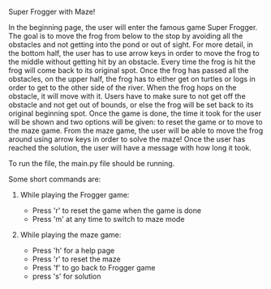 Super Frogger with Maze!

In the beginning page, the user will enter the famous game Super Frogger. The goal is to move the frog from below to the stop by avoiding all the obstacles and not getting into the pond or out of sight. For more detail, in the bottom half, the user has to use arrow keys in order to move the frog to the middle without getting hit by an obstacle. Every time the frog is hit the frog will come back to its original spot. Once the frog has passed all the obstacles, on the upper half, the frog has to either get on turtles or logs in order to get to the other side of the river. When the frog hops on the obstacle, it will move with it. Users have to make sure to not get off the obstacle and not get out of bounds, or else the frog will be set back to its original beginning spot. Once the game is done, the time it took for the user will be shown and two options will be given: to reset the game or to move to the maze game. From the maze game, the user will be able to move the frog around using arrow keys in order to solve the maze! Once the user has reached the solution, the user will have a message with how long it took. 


To run the file, the main.py file should be running.


Some short commands are:
1. While playing the Frogger game:
   -  Press 'r' to reset the game when the game is done
   -  Press 'm' at any time to switch to maze mode

2. While playing the maze game:
   -  Press 'h' for a help page
   -  Press 'r' to reset the maze
   -  Press 'f' to go back to Frogger game 
   -  press 's' for solution 
